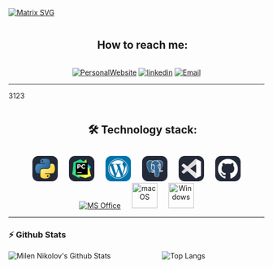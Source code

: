   [![Matrix SVG](https://raw.githubusercontent.com/rodrigograca31/rodrigograca31/master/matrix.svg)](https://www.youtube.com/watch?v=SDkAGkd4NLc) 
  
<div id="user-content-toc">
    <ul align="center">
      <summary><h2 style="display: inline-block">How to reach me:</h2></summary>
    </ul>
  <!--icons and links-->
  <p align="center">
  <a href="https://milen-nikolov.com/" target="blank"><img align="center" src="https://github.com/user-attachments/assets/766146ab-61ee-4cc7-8d68-2cecf1323779" alt="PersonalWebsite" title="http://milen-nikolov.com/ Personal Website" height="50" width="50" /></a>
  <a href="https://www.linkedin.com/in/milen-nikolov-62455034b/" target="blank"><img align="center" src="https://user-images.githubusercontent.com/88904952/234979284-68c11d7f-1acc-4f0c-ac78-044e1037d7b0.png" alt="linkedin" height="50" width="50" /></a>
  <a href="mailto:milenski.nikolov@yahoo.com" target="blank"><img align="center" src="https://github.com/user-attachments/assets/e77799bd-8a56-47ed-bd0e-d6c766f30e20" alt="Email" title="milenski.nikolov@yahoo.com" height="50" width="50" /></a>
  </p>
  </div>

---

<div id="user-content-toc">3123
    <ul align="center">
      <summary><h2 style="display: inline-block">🛠️ Technology stack:</h2></summary>
    </ul>


<p align="center"> 
  &emsp;
  <a href="https://www.python.org" target="_blank"><img alt="Python" src="https://github.com/tandpfun/skill-icons/blob/main/icons/Python-Dark.svg" title="Python" width="50" height ="50"></a>
  &emsp;
  <a href="#"><img src="https://github.com/tandpfun/skill-icons/blob/main/icons/PyCharm-Dark.svg" title="PyCharm" **alt="PyCharm" width="50" height="50" /></a>
  &emsp;
  <a href="https://wordpress.org" target="_blank"><img alt="WordPress" src="https://github.com/tandpfun/skill-icons/blob/main/icons/Wordpress.svg" title="WordPress" width="50" height ="50"></a>
  &emsp;
  <a href="#"><img src="https://github.com/tandpfun/skill-icons/blob/main/icons/PostgreSQL-Dark.svg" title="PostgreSQL" **alt="PostgreSQL" width="50" height="50" /></a>  
  &emsp;
  <a href="#"><img src="https://github.com/tandpfun/skill-icons/blob/main/icons/VSCode-Dark.svg" title="VS Code" **alt="VS Code" width="50" height ="50" /></a>
  &emsp;
  <a href="https://github.com/Milenski1987"><img alt="GitHub" src="https://github.com/tandpfun/skill-icons/blob/main/icons/Github-Dark.svg" title="GitHub" **alt="GitHub" width="50" height="50" ></a>
  &emsp;
  <a href="#"><img alt="MS Office" src="https://github.com/user-attachments/assets/2f819c03-fd4a-4713-a49c-c5002e52047d" title="Microsoft Office" width="50" height ="50" ></a>
  &emsp;
  <a href="#"><img src="https://github.com/tandpfun/skill-icons/blob/main/icons/Apple-Dark.svg" title="macOS" **alt="macOS" width="50" height="50" /></a>
  &emsp;
  <a href="#"><img src="https://github.com/tandpfun/skill-icons/blob/main/icons/Windows-Dark.svg" title="Windows" **alt="Windows" width="50" height="50" ></a>
</p>

---

### :zap: Github Stats

<img align="left" src="https://github-readme-stats.sumanth-talluri.vercel.app/api?username=Milenski1987&show_icons=true&title_color=fff&icon_color=79ff97&text_color=efefef&bg_color=000000" alt="Milen Nikolov's Github Stats" width="60%">

![Top Langs](https://github-readme-stats.vercel.app/api/top-langs/?username=Milenski1987&theme=dark&show_icons=true&bg_color=000000)
